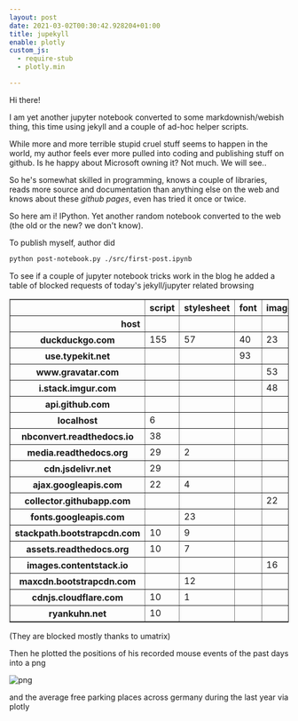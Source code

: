 ```yaml
---
layout: post
date: 2021-03-02T00:30:42.928204+01:00
title: jupekyll
enable: plotly
custom_js: 
  - require-stub
  - plotly.min

---
```



Hi there!

I am yet another jupyter notebook converted to some markdownish/webish thing, this time using jekyll and a couple of ad-hoc helper scripts.

While more and more terrible stupid cruel stuff seems to happen in the world, my author feels ever more pulled into coding and publishing stuff on github. Is he happy about Microsoft owning it? Not much. We will see.. 

So he's somewhat skilled in programming, knows a couple of libraries, reads more source and documentation than anything else on the web and knows about these *github pages*, even has tried it once or twice.

So here am i! IPython. Yet another random notebook converted to the web (the old or the new? we don't know).

To publish myself, author did
```bash
python post-notebook.py ./src/first-post.ipynb
```

To see if a couple of jupyter notebook tricks work in the blog he added a table of blocked requests of today's jekyll/jupyter related browsing  







<div>
<style scoped>
    .dataframe tbody tr th:only-of-type {
        vertical-align: middle;
    }

    .dataframe tbody tr th {
        vertical-align: top;
    }

    .dataframe thead th {
        text-align: right;
    }
</style>
<table border="1" class="dataframe">
  <thead>
    <tr style="text-align: right;">
      <th></th>
      <th>script</th>
      <th>stylesheet</th>
      <th>font</th>
      <th>image</th>
      <th>ping</th>
      <th>beacon</th>
      <th>other</th>
      <th>main_frame</th>
    </tr>
    <tr>
      <th>host</th>
      <th></th>
      <th></th>
      <th></th>
      <th></th>
      <th></th>
      <th></th>
      <th></th>
      <th></th>
    </tr>
  </thead>
  <tbody>
    <tr>
      <th>duckduckgo.com</th>
      <td>155</td>
      <td>57</td>
      <td>40</td>
      <td>23</td>
      <td></td>
      <td></td>
      <td></td>
      <td></td>
    </tr>
    <tr>
      <th>use.typekit.net</th>
      <td></td>
      <td></td>
      <td>93</td>
      <td></td>
      <td></td>
      <td></td>
      <td></td>
      <td></td>
    </tr>
    <tr>
      <th>www.gravatar.com</th>
      <td></td>
      <td></td>
      <td></td>
      <td>53</td>
      <td></td>
      <td></td>
      <td></td>
      <td></td>
    </tr>
    <tr>
      <th>i.stack.imgur.com</th>
      <td></td>
      <td></td>
      <td></td>
      <td>48</td>
      <td></td>
      <td></td>
      <td></td>
      <td></td>
    </tr>
    <tr>
      <th>api.github.com</th>
      <td></td>
      <td></td>
      <td></td>
      <td></td>
      <td>25</td>
      <td>17</td>
      <td></td>
      <td></td>
    </tr>
    <tr>
      <th>localhost</th>
      <td>6</td>
      <td></td>
      <td></td>
      <td></td>
      <td></td>
      <td></td>
      <td>34</td>
      <td>2</td>
    </tr>
    <tr>
      <th>nbconvert.readthedocs.io</th>
      <td>38</td>
      <td></td>
      <td></td>
      <td></td>
      <td></td>
      <td></td>
      <td></td>
      <td></td>
    </tr>
    <tr>
      <th>media.readthedocs.org</th>
      <td>29</td>
      <td>2</td>
      <td></td>
      <td></td>
      <td></td>
      <td></td>
      <td></td>
      <td></td>
    </tr>
    <tr>
      <th>cdn.jsdelivr.net</th>
      <td>29</td>
      <td></td>
      <td></td>
      <td></td>
      <td></td>
      <td></td>
      <td></td>
      <td></td>
    </tr>
    <tr>
      <th>ajax.googleapis.com</th>
      <td>22</td>
      <td>4</td>
      <td></td>
      <td></td>
      <td></td>
      <td></td>
      <td></td>
      <td></td>
    </tr>
    <tr>
      <th>collector.githubapp.com</th>
      <td></td>
      <td></td>
      <td></td>
      <td>22</td>
      <td>2</td>
      <td></td>
      <td></td>
      <td></td>
    </tr>
    <tr>
      <th>fonts.googleapis.com</th>
      <td></td>
      <td>23</td>
      <td></td>
      <td></td>
      <td></td>
      <td></td>
      <td></td>
      <td></td>
    </tr>
    <tr>
      <th>stackpath.bootstrapcdn.com</th>
      <td>10</td>
      <td>9</td>
      <td></td>
      <td></td>
      <td></td>
      <td></td>
      <td></td>
      <td></td>
    </tr>
    <tr>
      <th>assets.readthedocs.org</th>
      <td>10</td>
      <td>7</td>
      <td></td>
      <td></td>
      <td></td>
      <td></td>
      <td></td>
      <td></td>
    </tr>
    <tr>
      <th>images.contentstack.io</th>
      <td></td>
      <td></td>
      <td></td>
      <td>16</td>
      <td></td>
      <td></td>
      <td></td>
      <td></td>
    </tr>
    <tr>
      <th>maxcdn.bootstrapcdn.com</th>
      <td></td>
      <td>12</td>
      <td></td>
      <td></td>
      <td></td>
      <td></td>
      <td></td>
      <td></td>
    </tr>
    <tr>
      <th>cdnjs.cloudflare.com</th>
      <td>10</td>
      <td>1</td>
      <td></td>
      <td></td>
      <td></td>
      <td></td>
      <td></td>
      <td></td>
    </tr>
    <tr>
      <th>ryankuhn.net</th>
      <td>10</td>
      <td></td>
      <td></td>
      <td></td>
      <td></td>
      <td></td>
      <td></td>
      <td></td>
    </tr>
  </tbody>
</table>
</div>



(They are blocked mostly thanks to umatrix)

Then he plotted the positions of his recorded mouse events of the past days into a png





    
![png]({{site.baseurl}}/assets/nb/2021-03-02-first-post_files/2021-03-02-first-post_4_0.png)
    


and the average free parking places across germany during the last year via plotly





<div>                            <div id="004ecb31-38ad-46c4-835c-44abf4f98737" class="plotly-graph-div" style="height:350px; width:100%;"></div>            <script type="text/javascript">                require(["plotly"], function(Plotly) {                    window.PLOTLYENV=window.PLOTLYENV || {};                                    if (document.getElementById("004ecb31-38ad-46c4-835c-44abf4f98737")) {                    Plotly.newPlot(                        "004ecb31-38ad-46c4-835c-44abf4f98737",                        [{"hovertemplate": "per week=%{x}<br>free parking %=%{y}<extra></extra>", "legendgroup": "", "line": {"color": "#636efa", "dash": "solid"}, "mode": "lines", "name": "", "orientation": "v", "showlegend": false, "type": "scatter", "x": ["2020-03-23T00:00:00", "2020-03-30T00:00:00", "2020-04-06T00:00:00", "2020-04-13T00:00:00", "2020-04-20T00:00:00", "2020-04-27T00:00:00", "2020-05-04T00:00:00", "2020-05-11T00:00:00", "2020-05-18T00:00:00", "2020-05-25T00:00:00", "2020-06-01T00:00:00", "2020-06-08T00:00:00", "2020-06-15T00:00:00", "2020-06-22T00:00:00", "2020-06-29T00:00:00", "2020-07-06T00:00:00", "2020-07-13T00:00:00", "2020-07-20T00:00:00", "2020-07-27T00:00:00", "2020-08-03T00:00:00", "2020-08-10T00:00:00", "2020-08-17T00:00:00", "2020-08-24T00:00:00", "2020-08-31T00:00:00", "2020-09-07T00:00:00", "2020-09-14T00:00:00", "2020-09-21T00:00:00", "2020-09-28T00:00:00", "2020-10-05T00:00:00", "2020-10-12T00:00:00", "2020-10-19T00:00:00", "2020-10-26T00:00:00", "2020-11-02T00:00:00", "2020-11-09T00:00:00", "2020-11-16T00:00:00", "2020-11-23T00:00:00", "2020-11-30T00:00:00", "2020-12-07T00:00:00", "2020-12-14T00:00:00", "2020-12-21T00:00:00", "2020-12-28T00:00:00", "2021-01-04T00:00:00", "2021-01-11T00:00:00", "2021-01-18T00:00:00", "2021-01-25T00:00:00", "2021-02-01T00:00:00"], "xaxis": "x", "y": [81.39335406503318, 78.488042377512, 78.18305148624327, 78.12249005777372, 75.36820019351688, 74.38202060620233, 71.15440456502984, 68.83523803579847, 67.51763653937834, 66.32854457762568, 67.19746434626656, 64.51577024616326, 63.80912536241573, 65.19905999979292, 62.652927555057595, 62.01854085955365, 63.486908610281915, 63.41855486104345, 63.961098604381654, 63.22078221202305, 62.87007594949558, 61.81700884001577, 59.78846293201503, 59.93534889472693, 60.675525245645126, 60.09869017665972, 60.76959200862859, 61.03163464959719, 59.7515148236435, 60.987604822803135, 63.58939209302269, 64.56453300679019, 69.66440400607104, 68.39344694613271, 67.2122258710455, 65.41033082509455, 65.95598363193447, 64.01227467731701, 71.82144812889933, 81.29715495242107, 84.08032214066913, 77.93441354607342, 75.80797463604058, 75.49523422189849, 76.17777873411897, 75.10342660200449], "yaxis": "y"}],                        {"height": 350, "legend": {"tracegroupgap": 0}, "margin": {"t": 60}, "template": {"data": {"bar": [{"error_x": {"color": "#f2f5fa"}, "error_y": {"color": "#f2f5fa"}, "marker": {"line": {"color": "rgb(17,17,17)", "width": 0.5}}, "type": "bar"}], "barpolar": [{"marker": {"line": {"color": "rgb(17,17,17)", "width": 0.5}}, "type": "barpolar"}], "carpet": [{"aaxis": {"endlinecolor": "#A2B1C6", "gridcolor": "#506784", "linecolor": "#506784", "minorgridcolor": "#506784", "startlinecolor": "#A2B1C6"}, "baxis": {"endlinecolor": "#A2B1C6", "gridcolor": "#506784", "linecolor": "#506784", "minorgridcolor": "#506784", "startlinecolor": "#A2B1C6"}, "type": "carpet"}], "choropleth": [{"colorbar": {"outlinewidth": 0, "ticks": ""}, "type": "choropleth"}], "contour": [{"colorbar": {"outlinewidth": 0, "ticks": ""}, "colorscale": [[0.0, "#0d0887"], [0.1111111111111111, "#46039f"], [0.2222222222222222, "#7201a8"], [0.3333333333333333, "#9c179e"], [0.4444444444444444, "#bd3786"], [0.5555555555555556, "#d8576b"], [0.6666666666666666, "#ed7953"], [0.7777777777777778, "#fb9f3a"], [0.8888888888888888, "#fdca26"], [1.0, "#f0f921"]], "type": "contour"}], "contourcarpet": [{"colorbar": {"outlinewidth": 0, "ticks": ""}, "type": "contourcarpet"}], "heatmap": [{"colorbar": {"outlinewidth": 0, "ticks": ""}, "colorscale": [[0.0, "#0d0887"], [0.1111111111111111, "#46039f"], [0.2222222222222222, "#7201a8"], [0.3333333333333333, "#9c179e"], [0.4444444444444444, "#bd3786"], [0.5555555555555556, "#d8576b"], [0.6666666666666666, "#ed7953"], [0.7777777777777778, "#fb9f3a"], [0.8888888888888888, "#fdca26"], [1.0, "#f0f921"]], "type": "heatmap"}], "heatmapgl": [{"colorbar": {"outlinewidth": 0, "ticks": ""}, "colorscale": [[0.0, "#0d0887"], [0.1111111111111111, "#46039f"], [0.2222222222222222, "#7201a8"], [0.3333333333333333, "#9c179e"], [0.4444444444444444, "#bd3786"], [0.5555555555555556, "#d8576b"], [0.6666666666666666, "#ed7953"], [0.7777777777777778, "#fb9f3a"], [0.8888888888888888, "#fdca26"], [1.0, "#f0f921"]], "type": "heatmapgl"}], "histogram": [{"marker": {"colorbar": {"outlinewidth": 0, "ticks": ""}}, "type": "histogram"}], "histogram2d": [{"colorbar": {"outlinewidth": 0, "ticks": ""}, "colorscale": [[0.0, "#0d0887"], [0.1111111111111111, "#46039f"], [0.2222222222222222, "#7201a8"], [0.3333333333333333, "#9c179e"], [0.4444444444444444, "#bd3786"], [0.5555555555555556, "#d8576b"], [0.6666666666666666, "#ed7953"], [0.7777777777777778, "#fb9f3a"], [0.8888888888888888, "#fdca26"], [1.0, "#f0f921"]], "type": "histogram2d"}], "histogram2dcontour": [{"colorbar": {"outlinewidth": 0, "ticks": ""}, "colorscale": [[0.0, "#0d0887"], [0.1111111111111111, "#46039f"], [0.2222222222222222, "#7201a8"], [0.3333333333333333, "#9c179e"], [0.4444444444444444, "#bd3786"], [0.5555555555555556, "#d8576b"], [0.6666666666666666, "#ed7953"], [0.7777777777777778, "#fb9f3a"], [0.8888888888888888, "#fdca26"], [1.0, "#f0f921"]], "type": "histogram2dcontour"}], "mesh3d": [{"colorbar": {"outlinewidth": 0, "ticks": ""}, "type": "mesh3d"}], "parcoords": [{"line": {"colorbar": {"outlinewidth": 0, "ticks": ""}}, "type": "parcoords"}], "pie": [{"automargin": true, "type": "pie"}], "scatter": [{"marker": {"line": {"color": "#283442"}}, "type": "scatter"}], "scatter3d": [{"line": {"colorbar": {"outlinewidth": 0, "ticks": ""}}, "marker": {"colorbar": {"outlinewidth": 0, "ticks": ""}}, "type": "scatter3d"}], "scattercarpet": [{"marker": {"colorbar": {"outlinewidth": 0, "ticks": ""}}, "type": "scattercarpet"}], "scattergeo": [{"marker": {"colorbar": {"outlinewidth": 0, "ticks": ""}}, "type": "scattergeo"}], "scattergl": [{"marker": {"line": {"color": "#283442"}}, "type": "scattergl"}], "scattermapbox": [{"marker": {"colorbar": {"outlinewidth": 0, "ticks": ""}}, "type": "scattermapbox"}], "scatterpolar": [{"marker": {"colorbar": {"outlinewidth": 0, "ticks": ""}}, "type": "scatterpolar"}], "scatterpolargl": [{"marker": {"colorbar": {"outlinewidth": 0, "ticks": ""}}, "type": "scatterpolargl"}], "scatterternary": [{"marker": {"colorbar": {"outlinewidth": 0, "ticks": ""}}, "type": "scatterternary"}], "surface": [{"colorbar": {"outlinewidth": 0, "ticks": ""}, "colorscale": [[0.0, "#0d0887"], [0.1111111111111111, "#46039f"], [0.2222222222222222, "#7201a8"], [0.3333333333333333, "#9c179e"], [0.4444444444444444, "#bd3786"], [0.5555555555555556, "#d8576b"], [0.6666666666666666, "#ed7953"], [0.7777777777777778, "#fb9f3a"], [0.8888888888888888, "#fdca26"], [1.0, "#f0f921"]], "type": "surface"}], "table": [{"cells": {"fill": {"color": "#506784"}, "line": {"color": "rgb(17,17,17)"}}, "header": {"fill": {"color": "#2a3f5f"}, "line": {"color": "rgb(17,17,17)"}}, "type": "table"}]}, "layout": {"annotationdefaults": {"arrowcolor": "#f2f5fa", "arrowhead": 0, "arrowwidth": 1}, "autotypenumbers": "strict", "coloraxis": {"colorbar": {"outlinewidth": 0, "ticks": ""}}, "colorscale": {"diverging": [[0, "#8e0152"], [0.1, "#c51b7d"], [0.2, "#de77ae"], [0.3, "#f1b6da"], [0.4, "#fde0ef"], [0.5, "#f7f7f7"], [0.6, "#e6f5d0"], [0.7, "#b8e186"], [0.8, "#7fbc41"], [0.9, "#4d9221"], [1, "#276419"]], "sequential": [[0.0, "#0d0887"], [0.1111111111111111, "#46039f"], [0.2222222222222222, "#7201a8"], [0.3333333333333333, "#9c179e"], [0.4444444444444444, "#bd3786"], [0.5555555555555556, "#d8576b"], [0.6666666666666666, "#ed7953"], [0.7777777777777778, "#fb9f3a"], [0.8888888888888888, "#fdca26"], [1.0, "#f0f921"]], "sequentialminus": [[0.0, "#0d0887"], [0.1111111111111111, "#46039f"], [0.2222222222222222, "#7201a8"], [0.3333333333333333, "#9c179e"], [0.4444444444444444, "#bd3786"], [0.5555555555555556, "#d8576b"], [0.6666666666666666, "#ed7953"], [0.7777777777777778, "#fb9f3a"], [0.8888888888888888, "#fdca26"], [1.0, "#f0f921"]]}, "colorway": ["#636efa", "#EF553B", "#00cc96", "#ab63fa", "#FFA15A", "#19d3f3", "#FF6692", "#B6E880", "#FF97FF", "#FECB52"], "font": {"color": "#f2f5fa"}, "geo": {"bgcolor": "rgb(17,17,17)", "lakecolor": "rgb(17,17,17)", "landcolor": "rgb(17,17,17)", "showlakes": true, "showland": true, "subunitcolor": "#506784"}, "hoverlabel": {"align": "left"}, "hovermode": "closest", "mapbox": {"style": "dark"}, "paper_bgcolor": "rgb(17,17,17)", "plot_bgcolor": "rgb(17,17,17)", "polar": {"angularaxis": {"gridcolor": "#506784", "linecolor": "#506784", "ticks": ""}, "bgcolor": "rgb(17,17,17)", "radialaxis": {"gridcolor": "#506784", "linecolor": "#506784", "ticks": ""}}, "scene": {"xaxis": {"backgroundcolor": "rgb(17,17,17)", "gridcolor": "#506784", "gridwidth": 2, "linecolor": "#506784", "showbackground": true, "ticks": "", "zerolinecolor": "#C8D4E3"}, "yaxis": {"backgroundcolor": "rgb(17,17,17)", "gridcolor": "#506784", "gridwidth": 2, "linecolor": "#506784", "showbackground": true, "ticks": "", "zerolinecolor": "#C8D4E3"}, "zaxis": {"backgroundcolor": "rgb(17,17,17)", "gridcolor": "#506784", "gridwidth": 2, "linecolor": "#506784", "showbackground": true, "ticks": "", "zerolinecolor": "#C8D4E3"}}, "shapedefaults": {"line": {"color": "#f2f5fa"}}, "sliderdefaults": {"bgcolor": "#C8D4E3", "bordercolor": "rgb(17,17,17)", "borderwidth": 1, "tickwidth": 0}, "ternary": {"aaxis": {"gridcolor": "#506784", "linecolor": "#506784", "ticks": ""}, "baxis": {"gridcolor": "#506784", "linecolor": "#506784", "ticks": ""}, "bgcolor": "rgb(17,17,17)", "caxis": {"gridcolor": "#506784", "linecolor": "#506784", "ticks": ""}}, "title": {"x": 0.05}, "updatemenudefaults": {"bgcolor": "#506784", "borderwidth": 0}, "xaxis": {"automargin": true, "gridcolor": "#283442", "linecolor": "#506784", "ticks": "", "title": {"standoff": 15}, "zerolinecolor": "#283442", "zerolinewidth": 2}, "yaxis": {"automargin": true, "gridcolor": "#283442", "linecolor": "#506784", "ticks": "", "title": {"standoff": 15}, "zerolinecolor": "#283442", "zerolinewidth": 2}}}, "xaxis": {"anchor": "y", "domain": [0.0, 1.0], "title": {"text": "per week"}}, "yaxis": {"anchor": "x", "domain": [0.0, 1.0], "title": {"text": "free parking %"}}},                        {"responsive": true}                    ).then(function(){


                        })                };                });            </script>        </div>




